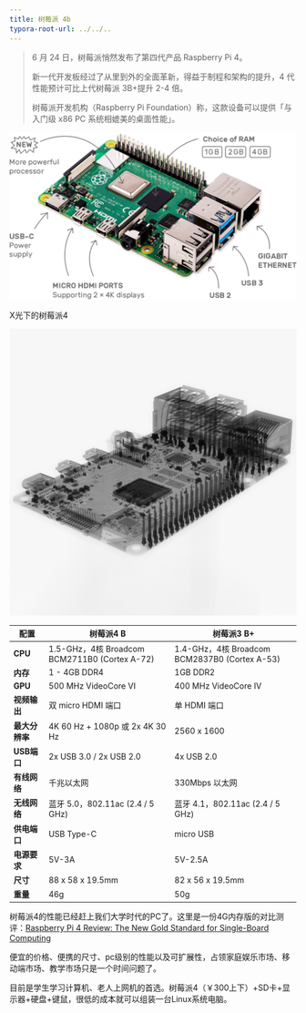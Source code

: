 ```yaml
---
title: 树莓派 4b
typora-root-url: ../../..
---
```


> 6 月 24 日，树莓派悄然发布了第四代产品 Raspberry Pi 4。
>
> 新一代开发板经过了从里到外的全面革新，得益于制程和架构的提升，4 代性能预计可比上代树莓派 3B+提升 2-4 倍。
>
> 树莓派开发机构（Raspberry Pi Foundation）称，这款设备可以提供「与入门级 x86 PC 系统相媲美的桌面性能」。





![img](/images/pi4.png)



X光下的树莓派4

![img](/images/pi4-x-ray.jpg)





| **配置**       | **树莓派4 B**                                 | **树莓派3 B+**                                 |
| -------------- | --------------------------------------------- | ---------------------------------------------- |
| **CPU**        | 1.5-GHz，4核 Broadcom BCM2711B0 (Cortex A-72) | 1.4-GHz，4核 Broadcom BCM2837B0  (Cortex A-53) |
| **内存**       | 1 - 4GB DDR4                                  | 1GB DDR2                                       |
| **GPU**        | 500 MHz VideoCore VI                          | 400 MHz VideoCore IV                           |
| **视频输出**   | 双 micro HDMI 端口                            | 单 HDMI 端口                                   |
| **最大分辨率** | 4K 60 Hz + 1080p 或 2x 4K 30 Hz               | 2560 x 1600                                    |
| **USB端口**    | 2x USB 3.0 / 2x USB 2.0                       | 4x USB 2.0                                     |
| **有线网络**   | 千兆以太网                                    | 330Mbps 以太网                                 |
| **无线网络**   | 蓝牙 5.0，802.11ac (2.4 / 5 GHz)              | 蓝牙 4.1，802.11ac (2.4 / 5 GHz)               |
| **供电端口**   | USB Type-C                                    | micro USB                                      |
| **电源要求**   | 5V-3A                                         | 5V-2.5A                                        |
| **尺寸**       | 88 x 58 x 19.5mm                              | 82 x 56 x 19.5mm                               |
| **重量**       | 46g                                           | 50g                                            |





树莓派4的性能已经赶上我们大学时代的PC了。这里是一份4G内存版的对比测评：[Raspberry Pi 4 Review: The New Gold Standard for Single-Board Computing](https://www.tomshardware.com/reviews/raspberry-pi-4-b,6193.html)

便宜的价格、便携的尺寸、pc级别的性能以及可扩展性，占领家庭娱乐市场、移动端市场、教学市场只是一个时间问题了。

目前是学生学习计算机、老人上网机的首选。树莓派4（￥300上下）+SD卡+显示器+硬盘+键鼠，很低的成本就可以组装一台Linux系统电脑。